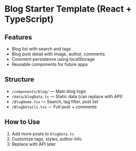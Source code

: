 # Blog Starter Template (React + TypeScript)

## Features
- Blog list with search and tags
- Blog post detail with image, author, comments
- Comment persistence using localStorage
- Reusable components for future apps

## Structure
- `/components/blog/` — Main blog logic
- `/data/blogData.ts` — Static data (can replace with API)
- `/BlogHome.tsx` — Search, tag filter, post list
- `/BlogDetails.tsx` — Full post + comments

## How to Use
1. Add more posts to `blogData.ts`
2. Customize tags, styles, author info
3. Replace with API later
